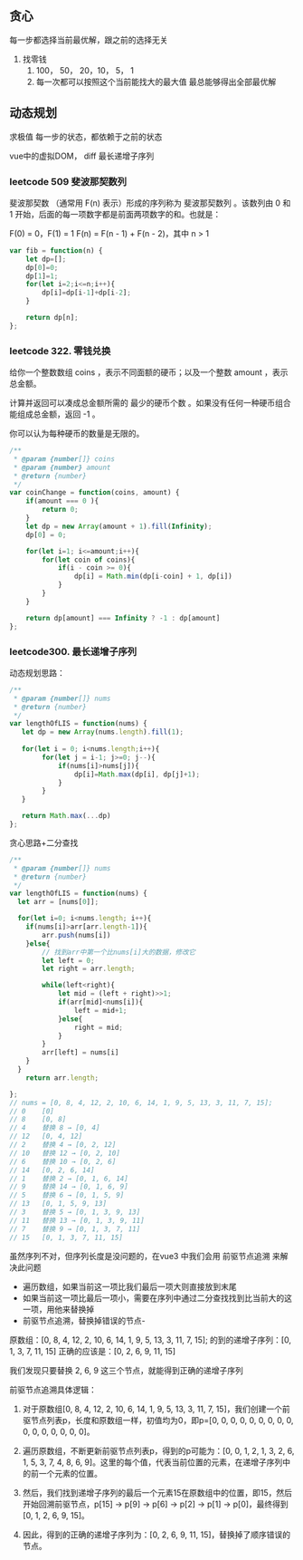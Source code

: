 ## 贪心 
每一步都选择当前最优解，跟之前的选择无关

1. 找零钱
    1. 100， 50， 20，10， 5， 1
    2. 每一次都可以按照这个当前能找大的最大值 最总能够得出全部最优解



## 动态规划
求极值
每一步的状态，都依赖于之前的状态




vue中的虚拟DOM， diff 最长递增子序列


### leetcode 509 斐波那契数列

斐波那契数 （通常用 F(n) 表示）形成的序列称为 斐波那契数列 。该数列由 0 和 1 开始，后面的每一项数字都是前面两项数字的和。也就是：

F(0) = 0，F(1) = 1
F(n) = F(n - 1) + F(n - 2)，其中 n > 1

```javascript
var fib = function(n) {
    let dp=[];
    dp[0]=0;
    dp[1]=1;
    for(let i=2;i<=n;i++){
        dp[i]=dp[i-1]+dp[i-2];
    }

    return dp[n];
};
```


### leetcode 322. 零钱兑换
给你一个整数数组 coins ，表示不同面额的硬币；以及一个整数 amount ，表示总金额。

计算并返回可以凑成总金额所需的 最少的硬币个数 。如果没有任何一种硬币组合能组成总金额，返回 -1 。

你可以认为每种硬币的数量是无限的。

```javascript
/**
 * @param {number[]} coins
 * @param {number} amount
 * @return {number}
 */
var coinChange = function(coins, amount) {
    if(amount === 0 ){
        return 0;
    }
    let dp = new Array(amount + 1).fill(Infinity);
    dp[0] = 0;

    for(let i=1; i<=amount;i++){
        for(let coin of coins){
            if(i - coin >= 0){
                dp[i] = Math.min(dp[i-coin] + 1, dp[i])
            }
        }
    }

    return dp[amount] === Infinity ? -1 : dp[amount]
};
```

### leetcode300. 最长递增子序列

动态规划思路：
```javascript
/**
 * @param {number[]} nums
 * @return {number}
 */
var lengthOfLIS = function(nums) {
   let dp = new Array(nums.length).fill(1);
   
   for(let i = 0; i<nums.length;i++){
        for(let j = i-1; j>=0; j--){
            if(nums[i]>nums[j]){
                dp[i]=Math.max(dp[i], dp[j]+1);
            }
        }
   }

   return Math.max(...dp)
};
```

贪心思路+二分查找
```javascript
/**
 * @param {number[]} nums
 * @return {number}
 */
var lengthOfLIS = function(nums) {
  let arr = [nums[0]];

  for(let i=0; i<nums.length; i++){
    if(nums[i]>arr[arr.length-1]){
        arr.push(nums[i])
    }else{
        // 找到arr中第一个比nums[i]大的数据，修改它
        let left = 0;
        let right = arr.length;

        while(left<right){
            let mid = (left + right)>>1;
            if(arr[mid]<nums[i]){
                left = mid+1;
            }else{
                right = mid;
            }
        }
        arr[left] = nums[i]
    }
  }
    return arr.length;

};
// nums = [0, 8, 4, 12, 2, 10, 6, 14, 1, 9, 5, 13, 3, 11, 7, 15];
// 0	[0]
// 8	[0, 8]
// 4	替换 8 → [0, 4]
// 12	[0, 4, 12]
// 2	替换 4 → [0, 2, 12]
// 10	替换 12 → [0, 2, 10]
// 6	替换 10 → [0, 2, 6]
// 14	[0, 2, 6, 14]
// 1	替换 2 → [0, 1, 6, 14]
// 9	替换 14 → [0, 1, 6, 9]
// 5	替换 6 → [0, 1, 5, 9]
// 13	[0, 1, 5, 9, 13]
// 3	替换 5 → [0, 1, 3, 9, 13]
// 11	替换 13 → [0, 1, 3, 9, 11]
// 7	替换 9 → [0, 1, 3, 7, 11]
// 15	[0, 1, 3, 7, 11, 15]
```
虽然序列不对，但序列长度是没问题的，在vue3 中我们会用 前驱节点追溯 来解决此问题

- 遍历数组，如果当前这一项比我们最后一项大则直接放到末尾
- 如果当前这一项比最后一项小，需要在序列中通过二分查找找到比当前大的这一项，用他来替换掉
- 前驱节点追溯，替换掉错误的节点-

原数组：[0, 8, 4, 12, 2, 10, 6, 14, 1, 9, 5, 13, 3, 11, 7, 15];
的到的递增子序列：[0, 1, 3, 7, 11, 15]
正确的应该是：[0, 2, 6, 9, 11, 15] 

我们发现只要替换 2, 6, 9 这三个节点，就能得到正确的递增子序列

前驱节点追溯具体逻辑：
1. 对于原数组[0, 8, 4, 12, 2, 10, 6, 14, 1, 9, 5, 13, 3, 11, 7, 15]，我们创建一个前驱节点列表p，长度和原数组一样，初值均为0，即p=[0, 0, 0, 0, 0, 0, 0, 0, 0, 0, 0, 0, 0, 0, 0, 0]。

2. 遍历原数组，不断更新前驱节点列表p，得到的p可能为：[0, 0, 1, 2, 1, 3, 2, 6, 1, 5, 3, 7, 4, 8, 6, 9]。这里的每个值，代表当前位置的元素，在递增子序列中的前一个元素的位置。

3. 然后，我们找到递增子序列的最后一个元素15在原数组中的位置，即15，然后开始回溯前驱节点，p[15] -> p[9] -> p[6] -> p[2] -> p[1] -> p[0]，最终得到[0, 1, 2, 6, 9, 15]。

4. 因此，得到的正确的递增子序列为：[0, 2, 6, 9, 11, 15]，替换掉了顺序错误的节点。